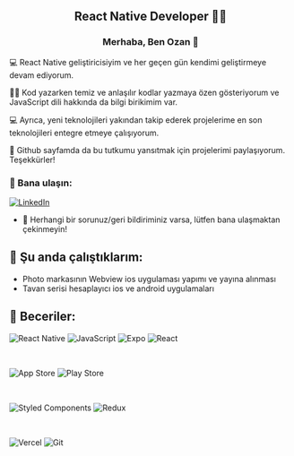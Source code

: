 <h2 align="center">
React Native Developer 👨‍💻
</h2> 


<h3 align="center">
Merhaba, Ben Ozan 👋
</h3>


💻 React Native geliştiricisiyim ve her geçen gün kendimi geliştirmeye devam ediyorum.

👨‍💻 Kod yazarken temiz ve anlaşılır kodlar yazmaya özen gösteriyorum ve JavaScript dili hakkında da bilgi birikimim var. 

💻 Ayrıca, yeni teknolojileri yakından takip ederek projelerime en son teknolojileri entegre etmeye çalışıyorum.

🚀 Github sayfamda da bu tutkumu yansıtmak için projelerimi paylaşıyorum. Teşekkürler!

### 🤝 Bana ulaşın:

[![LinkedIn](https://img.shields.io/badge/linkedin-%230077B5.svg?style=for-the-badge&logo=linkedin&logoColor=white)](linkedin.com/in/ozantunaa)
</br>

- 💬 Herhangi bir sorunuz/geri bildiriminiz varsa, lütfen bana ulaşmaktan çekinmeyin!

## 🔭 Şu anda çalıştıklarım:

- Photo markasının Webview ios uygulaması yapımı ve yayına alınması
- Tavan serisi hesaplayıcı ios ve android uygulamaları

## 💼 Beceriler:

![React Native](https://img.shields.io/badge/react_native-%2320232a.svg?style=for-the-badge&logo=react&logoColor=%2361DAFB)
![JavaScript](https://img.shields.io/badge/javascript-%23323330.svg?style=for-the-badge&logo=javascript&logoColor=%23F7DF1E)
![Expo](https://img.shields.io/badge/expo-1C1E24?style=for-the-badge&logo=expo&logoColor=#D04A37)
![React](https://img.shields.io/badge/react-%2320232a.svg?style=for-the-badge&logo=react&logoColor=%2361DAFB)


</br>

![App Store](https://img.shields.io/badge/App_Store-0D96F6?style=for-the-badge&logo=app-store&logoColor=white)
![Play Store](https://img.shields.io/badge/Google_Play-414141?style=for-the-badge&logo=google-play&logoColor=white)

</br>

![Styled Components](https://img.shields.io/badge/styled--components-DB7093?style=for-the-badge&logo=styled-components&logoColor=white)
![Redux](https://img.shields.io/badge/redux-%23593d88.svg?style=for-the-badge&logo=redux&logoColor=white)

</br>

![Vercel](https://img.shields.io/badge/vercel-%23000000.svg?style=for-the-badge&logo=vercel&logoColor=white)
![Git](https://img.shields.io/badge/git-%23F05033.svg?style=for-the-badge&logo=git&logoColor=white)
